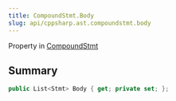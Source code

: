 ```yaml
---
title: CompoundStmt.Body
slug: api/cppsharp.ast.compoundstmt.body
---
```

Property in [CompoundStmt](/api/cppsharp/ast/compoundstmt)

## Summary



```csharp
public List<Stmt> Body { get; private set; };
```

